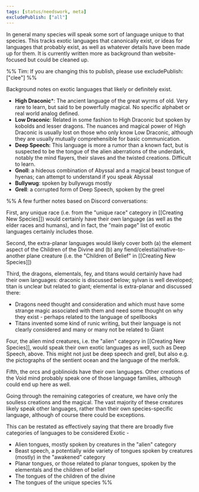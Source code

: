 ```yaml
---
tags: [status/needswork, meta]
excludePublish: ["all"]
---
```

In general many species will speak some sort of language unique to that species. This tracks exotic languages that canonically exist, or ideas for languages that probably exist, as well as whatever details have been made up for them. It is currently written more as background than website-focused but could be cleaned up. 

%% Tim: If you are changing this to publish, please use excludePublish: ["clee"] %%

Background notes on exotic languages that likely or definitely exist.

* **High Draconic***: The ancient language of the great wyrms of old. Very rare to learn, but said to be powerfully magical. No specific alphabet or real world analog defined.
* **Low Draconic**: Related in some fashion to High Draconic but spoken by kobolds and lesser dragons. The nuances and magical power of High Draconic is usually lost on those who only know Low Draconic, although they are usually mutually comprehensible for basic communication. 
* **Deep Speech:** This language is more a rumor than a known fact, but is suspected to be the tongue of the alien aberrations of the underdark, notably the mind flayers, their slaves and the twisted creations. Difficult to learn.
* **Gnoll**: a hideous combination of Abyssal and a magical beast tongue of hyenas; can attempt to understand if you speak Abyssal
* **Bullywug**: spoken by bullywugs mostly
* **Grell**: a corrupted form of Deep Speech, spoken by the greel

%% A few further notes based on Discord conversations:

First, any unique race (i.e. from the "unique race" category in [[Creating New Species]]) would certainly have their own language (as well as the elder races and humans), and in fact, the "main page" list of exotic languages certainly includes those. 

Second, the extra-planar languages would likely cover both (a) the element aspect of the Children of the Divine and (b) any fiend/celestial/native-to-another plane creature (i.e. the "Children of Belief" in [[Creating New Species]])

Third, the dragons, elementals, fey, and titans would certainly have had their own languages: draconic is discussed below; sylvan is well developed; titan is unclear but related to giant; elemental is extra-planar and discussed there:
* Dragons need thought and consideration and which must have some strange magic associated with them and need some thought on why they exist - perhaps related to the language of spellbooks
* Titans invented some kind of runic writing, but their language is not clearly considered and many or many not be related to Giant

Four, the alien mind creatures, i.e. the "alien" category in [[Creating New Species]], would speak their own exotic languages as well, such as Deep Speech, above. This might not just be deep speech and grell, but also e.g. the pictographs of the sentient ocean and the language of the merfolk.

Fifth, the orcs and goblinoids have their own languages. Other creations of the Void mind probably speak one of those language families, although could end up here as well.

Going through the remaining categories of creature, we have only the soulless creations and the magical. The vast majority of these creatures likely speak other languages, rather than their own species-specific language, although of course there could be exceptions.

This can be restated as effectively saying that there are broadly five categories of languages to be considered Exotic - 
* Alien tongues, mostly spoken by creatures in the "alien" category
* Beast speech, a potentially wide variety of tongues spoken by creatures (mostly) in the "awakened" category
* Planar tongues, or those related to planar tongues, spoken by the elementals and the children of belief
* The tongues of the children of the divine
* The tongues of the unique species
%%